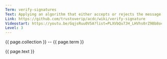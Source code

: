 ```yaml
---
Term: verify-signatures
Text: Applying an algorithm that either accepts or rejects the message's claim to authenticity
Link: https://github.com/trustoverip/acdc/wiki/verify-signature
Videostart: https://youtu.be/GqjsRuu0V5A?list=PLXVbQu7JH_LHVhs0rZ9Bb8ocyKlPljkaG&t=05m32s
Level: 3
---
```


{{ page.collection }} -- {{ page.term }}

   {{ page.text }}

